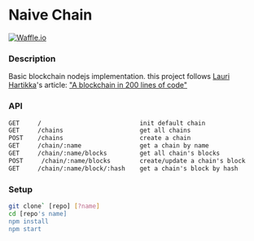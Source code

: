 # Naive Chain

[![Waffle.io](https://img.shields.io/badge/Status-Development-A44437.svg?style=flat-square)]()

### Description
Basic blockchain nodejs implementation.
this project follows [Lauri Hartikka](https://medium.com/@lhartikk)'s article:
["A blockchain in 200 lines of code"](https://medium.com/@lhartikk/a-blockchain-in-200-lines-of-code-963cc1cc0e54)


### API
```txt
GET     /                           init default chain
GET     /chains                     get all chains
POST    /chains                     create a chain
GET     /chain/:name                get a chain by name
GET     /chain/:name/blocks         get all chain's blocks
POST     /chain/:name/blocks        create/update a chain's block
GET     /chain/:name/block/:hash    get a chain's block by hash
```


### Setup
```bash
git clone` [repo] [?name]
cd [repo's name]
npm install
npm start
```


